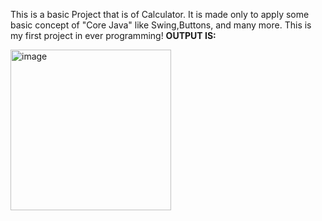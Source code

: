 This is a basic Project that is of Calculator. It is made only to apply some basic concept of "Core Java" like Swing,Buttons, and many more. This is my first project in ever programming! **OUTPUT IS:**





<img width="257" alt="image" src="https://github.com/rashiaggarwal06/Mini-project/assets/146416686/e7d294db-25b8-43e4-ab37-4e23bbc74af3">
